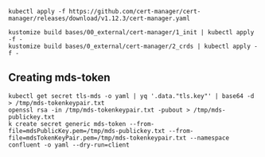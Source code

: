 `kubectl apply -f https://github.com/cert-manager/cert-manager/releases/download/v1.12.3/cert-manager.yaml`
```
kustomize build bases/00_external/cert-manager/1_init | kubectl apply -f -
kustomize build bases/0_external/cert-manager/2_crds | kubectl apply -f -
```


## Creating mds-token
```
kubectl get secret tls-mds -o yaml | yq '.data."tls.key"' | base64 -d > /tmp/mds-tokenkeypair.txt
openssl rsa -in /tmp/mds-tokenkeypair.txt -pubout > /tmp/mds-publickey.txt
k create secret generic mds-token --from-file=mdsPublicKey.pem=/tmp/mds-publickey.txt --from-file=mdsTokenKeyPair.pem=/tmp/mds-tokenkeypair.txt --namespace confluent -o yaml --dry-run=client
```
